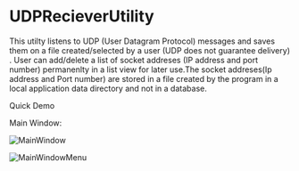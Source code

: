 # UDPRecieverUtility
This utilty listens to UDP (User Datagram Protocol) messages and saves them on a file created/selected by a user (UDP does not guarantee delivery) .
User can add/delete a list of socket addreses (IP address and port number) permanenlty in a list view for later use.The socket addreses(Ip address and Port number) are 
stored in a file created by the program in a local application data directory and not in a database.

Quick Demo

Main Window:

![MainWindow](https://user-images.githubusercontent.com/47106767/119206619-4197e600-ba61-11eb-9f0d-cbd72bb3be38.png)



![MainWindowMenu](https://user-images.githubusercontent.com/47106767/119206728-9c314200-ba61-11eb-91c9-8172f41ad30f.png)



